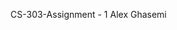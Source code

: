 CS-303-Assignment - 1
Alex Ghasemi
<!---
Aghas04/Aghas04 is a ✨ special ✨ repository because its `README.md` (this file) appears on your GitHub profile.
You can click the Preview link to take a look at your changes.
--->
